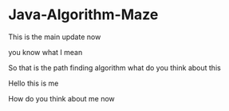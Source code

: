 # Java-Algorithm-Maze

This is the main update now

you know what I mean

So that is the path finding algorithm what do you think about this

Hello this is me

How do you think about me now
